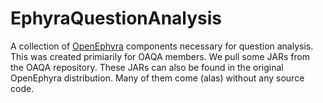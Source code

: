 EphyraQuestionAnalysis
======================

A collection of [OpenEphyra](http://sourceforge.net/projects/openephyra/) components necessary for question analysis.
This was created primiarily for OAQA members. We pull some JARs from the OAQA repository. These JARs can also be found in the original OpenEphyra distribution. Many of them come (alas) without any source code.

